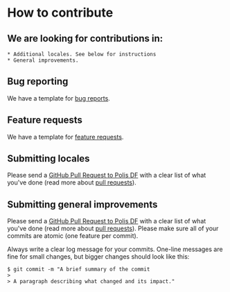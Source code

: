# How to contribute

## We are looking for contributions in:
    * Additional locales. See below for instructions
    * General improvements.

## Bug reporting

We have a template for [bug reports](https://github.com/polis-digifinland/polis-digifinland/issues/new?template=bug_report.md).

## Feature requests

We have a template for [feature requests](https://github.com/polis-digifinland/polis-digifinland/issues/new?template=feature_request.md).

## Submitting locales

Please send a [GitHub Pull Request to Polis DF](https://github.com/polis-digifinland/polis-digifinland/pull/new/master) with a clear list of what you've done (read more about [pull requests](http://help.github.com/pull-requests/)).

## Submitting general improvements

Please send a [GitHub Pull Request to Polis DF](https://github.com/polis-digifinland/polis-digifinland/pull/new/master) with a clear list of what you've done (read more about [pull requests](http://help.github.com/pull-requests/)). Please make sure all of your commits are atomic (one feature per commit).

Always write a clear log message for your commits. One-line messages are fine for small changes, but bigger changes should look like this:

    $ git commit -m "A brief summary of the commit
    > 
    > A paragraph describing what changed and its impact."

